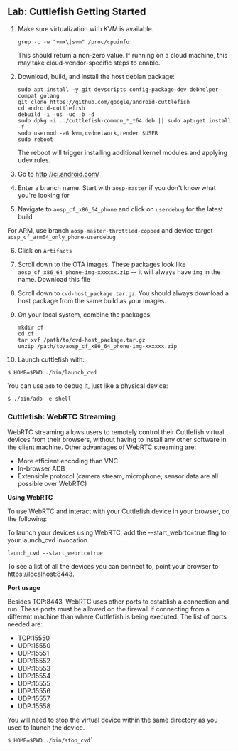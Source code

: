 Lab: Cuttlefish Getting Started
-------------------------------

1.  Make sure virtualization with KVM is available.

    ```
    grep -c -w "vmx\|svm" /proc/cpuinfo
    ```

    This should return a non-zero value. If running on a cloud machine,
    this may take cloud-vendor-specific steps to enable.

2.  Download, build, and install the host debian package:

    ```
    sudo apt install -y git devscripts config-package-dev debhelper-compat golang
    git clone https://github.com/google/android-cuttlefish
    cd android-cuttlefish
    debuild -i -us -uc -b -d
    sudo dpkg -i ../cuttlefish-common_*_*64.deb || sudo apt-get install -f
    sudo usermod -aG kvm,cvdnetwork,render $USER
    sudo reboot
    ```

    The reboot will trigger installing additional kernel modules and
    applying udev rules.

3.  Go to <http://ci.android.com/>

4.  Enter a branch name. Start with `aosp-master` if you don't
    know what you're looking for

5.  Navigate to `aosp_cf_x86_64_phone` and click on
    `userdebug` for the latest build


For ARM, use branch `aosp-master-throttled-copped` and device
target `aosp_cf_arm64_only_phone-userdebug`


6.  Click on `Artifacts`

7.  Scroll down to the OTA images. These packages look like
    `aosp_cf_x86_64_phone-img-xxxxxx.zip` \-- it will always have
    `img` in the name. Download this file

8.  Scroll down to `cvd-host_package.tar.gz`. You should always
    download a host package from the same build as your images.

9.  On your local system, combine the packages:

    ```
    mkdir cf
    cd cf
    tar xvf /path/to/cvd-host_package.tar.gz
    unzip /path/to/aosp_cf_x86_64_phone-img-xxxxxx.zip
    ```

10. Launch cuttlefish with:

`$ HOME=$PWD ./bin/launch_cvd`

You can use `adb` to debug it, just like a physical device:

`$ ./bin/adb -e shell`


### Cuttlefish: WebRTC Streaming 
WebRTC streaming allows users to remotely control their Cuttlefish virtual devices from their browsers, without having to install any other software in the client machine. Other advantages of WebRTC streaming are:

- More efficient encoding than VNC
- In-browser ADB
- Extensible protocol (camera stream, microphone, sensor data are all possible over WebRTC)

**Using WebRTC**

To use WebRTC and interact with your Cuttlefish device in your browser, do the following:

To launch your devices using WebRTC, add the --start_webrtc=true flag to your launch_cvd invocation.

`launch_cvd --start_webrtc=true`

To see a list of all the devices you can connect to, point your browser to <https://localhost:8443>.

**Port usage**

Besides TCP:8443, WebRTC uses other ports to establish a connection and run. These ports must be allowed on the firewall if connecting from a different machine than where Cuttlefish is being executed. The list of ports needed are:

- TCP:15550
- UDP:15550
- UDP:15551
- UDP:15552
- UDP:15553
- UDP:15554
- UDP:15555
- UDP:15556
- UDP:15557
- UDP:15558

You will need to stop the virtual device within the same directory as
you used to launch the device.

```
$ HOME=$PWD ./bin/stop_cvd`
```
